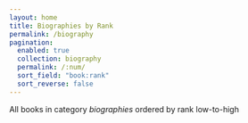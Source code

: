 ```yaml
---
layout: home
title: Biographies by Rank
permalink: /biography
pagination:
  enabled: true
  collection: biography
  permalink: /:num/
  sort_field: "book:rank"
  sort_reverse: false
---
```


All books in category _biographies_ ordered by rank low-to-high
